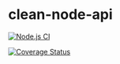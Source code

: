 # clean-node-api

[![Node.js CI](https://github.com/thiagomini/clean-node-api/actions/workflows/node.js.yml/badge.svg?branch=master)](https://github.com/thiagomini/clean-node-api/actions/workflows/node.js.yml)

[![Coverage Status](https://coveralls.io/repos/github/thiagomini/clean-node-api/badge.svg)](https://coveralls.io/github/thiagomini/clean-node-api)
